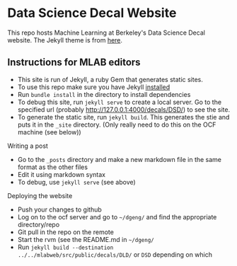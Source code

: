 # Data Science Decal Website

This repo hosts Machine Learning at Berkeley's Data Science Decal website. The Jekyll theme is from [here](https://github.com/old-jekyll-templates/Strata-Jekyll-Theme/tree/master/images).

## Instructions for MLAB editors

- This site is run of Jekyll, a ruby Gem that generates static sites.
- To use this repo make sure you have Jekyll [installed](https://jekyllrb.com/docs/installation/)
- Run `bundle install` in the directory to install dependencies
- To debug this site, run `jekyll serve` to create a local server. Go to the specified url (probably http://127.0.0.1:4000/decals/DSD/) to see the site.
- To generate the static site, run `jekyll build`. This generates the stie and puts it in the `_site` directory. (Only really need to do this on the OCF machine (see below))

Writing a post
- Go to the `_posts` directory and make a new markdown file in the same format as the other files
- Edit it using markdown syntax
- To debug, use `jekyll serve` (see above)

Deploying the website
- Push your changes to github
- Log on to the ocf server and go to `~/dgeng/` and find the appropriate directory/repo
- Git pull in the repo on the remote
- Start the rvm (see the README.md in `~/dgeng/`
- Run `jekyll build --destination ../../mlabweb/src/public/decals/DLD/` or `DSD` depending on which
